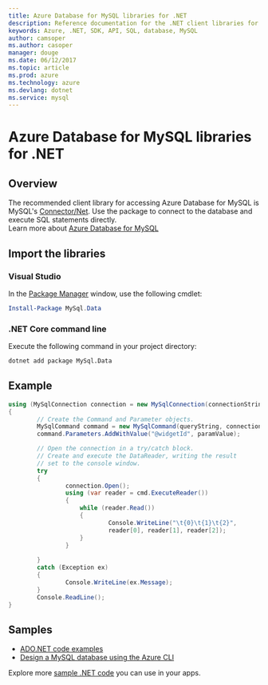 ```yaml
---
title: Azure Database for MySQL libraries for .NET
description: Reference documentation for the .NET client libraries for Azure Database for MySQL
keywords: Azure, .NET, SDK, API, SQL, database, MySQL 
author: camsoper
ms.author: casoper
manager: douge
ms.date: 06/12/2017
ms.topic: article
ms.prod: azure
ms.technology: azure
ms.devlang: dotnet
ms.service: mysql
---
```


# Azure Database for MySQL libraries for .NET

## Overview

The recommended client library for accessing Azure Database for MySQL is MySQL's [Connector/Net](https://dev.mysql.com/doc/connector-net/en). Use the package to connect to the database and execute SQL statements directly.  
Learn more about [Azure Database for MySQL](https://docs.microsoft.com/azure/MySQL/)

## Import the libraries

### Visual Studio 

In the [Package Manager](https://docs.microsoft.com/dotnet/azure/dotnet-sdk-azure-install?view=azure-dotnet) window, use the following cmdlet:

```powershell
Install-Package MySql.Data
``` 

### .NET Core command line

Execute the following command in your project directory:

```bash
dotnet add package MySql.Data
```

## Example

```csharp
using (MySqlConnection connection = new MySqlConnection(connectionString))
{
        // Create the Command and Parameter objects.
        MySqlCommand command = new MySqlCommand(queryString, connection);
        command.Parameters.AddWithValue("@widgetId", paramValue);

        // Open the connection in a try/catch block. 
        // Create and execute the DataReader, writing the result
        // set to the console window.
        try
        {
                connection.Open();
                using (var reader = cmd.ExecuteReader())
                {
                    while (reader.Read())
                    {
                            Console.WriteLine("\t{0}\t{1}\t{2}",
                            reader[0], reader[1], reader[2]);
                    }
                }
                
        }
        catch (Exception ex)
        {
                Console.WriteLine(ex.Message);
        }
        Console.ReadLine();
}
```

## Samples

- [ADO.NET code examples](/dotnet/framework/data/adonet/ado-net-code-examples)
- [Design a MySQL database using the Azure CLI](https://docs.microsoft.com/azure/mysql/tutorial-design-database-using-cli) 

Explore more [sample .NET code](https://azure.microsoft.com/resources/samples/?platform=.NET) you can use in your apps.